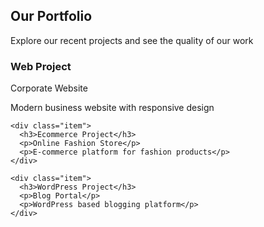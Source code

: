 <section class="portfolio">
  <h2>Our Portfolio</h2>
  <p>Explore our recent projects and see the quality of our work</p>

  <div class="portfolio-items">
    <div class="item">
      <h3>Web Project</h3>
      <p>Corporate Website</p>
      <p>Modern business website with responsive design</p>
    </div>

    <div class="item">
      <h3>Ecommerce Project</h3>
      <p>Online Fashion Store</p>
      <p>E-commerce platform for fashion products</p>
    </div>

    <div class="item">
      <h3>WordPress Project</h3>
      <p>Blog Portal</p>
      <p>WordPress based blogging platform</p>
    </div>
  </div>
</section>

